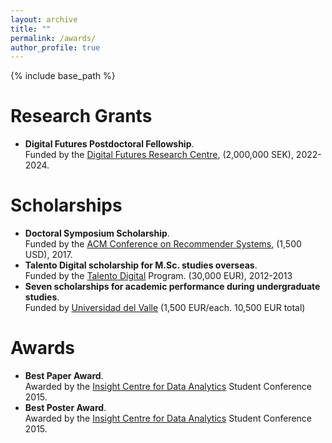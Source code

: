 ```yaml
---
layout: archive
title: ""
permalink: /awards/
author_profile: true
---
```


{% include base_path %}


Research Grants
======
* **Digital Futures Postdoctoral Fellowship**.<br>
  Funded by the [Digital Futures Research Centre](https://www.digitalfutures.kth.se/), (2,000,000 SEK), 2022-2024.


Scholarships
======
* **Doctoral Symposium Scholarship**.<br>
  Funded by the [ACM Conference on Recommender Systems](https://recsys.acm.org/), (1,500 USD), 2017.
* **Talento Digital scholarship for M.Sc. studies overseas**.<br>
  Funded by the [Talento Digital](http://www.talentodigital.gov.co/) Program. (30,000 EUR), 2012-2013
* **Seven scholarships for academic performance during undergraduate studies**.<br>
  Funded by [Universidad del Valle](https://www.univalle.edu.co/) (1,500 EUR/each. 10,500 EUR total)


Awards
======
* **Best Paper Award**.<br>
  Awarded by the [Insight Centre for Data Analytics](https://www.insight-centre.org/) Student Conference 2015.
* **Best Poster Award**.<br>
  Awarded by the [Insight Centre for Data Analytics](https://www.insight-centre.org/) Student Conference 2015.





